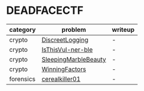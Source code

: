 # DEADFACECTF

category | problem | writeup
--- | --- | ---
crypto | [DiscreetLogging](crypto/DiscreetLogging) | -
crypto | [IsThisVul-ner-ble](crypto/IsThisVul-ner-ble) | -
crypto | [SleepingMarbleBeauty](crypto/SleepingMarbleBeauty) | -
crypto | [WinningFactors](crypto/WinningFactors) | -
forensics | [cerealkiller01](forensics/cerealkiller01) | -
